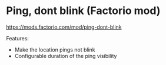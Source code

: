 # Ping, dont blink (Factorio mod)
https://mods.factorio.com/mod/ping-dont-blink

Features:
- Make the location pings not blink
- Configurable duration of the ping visibility